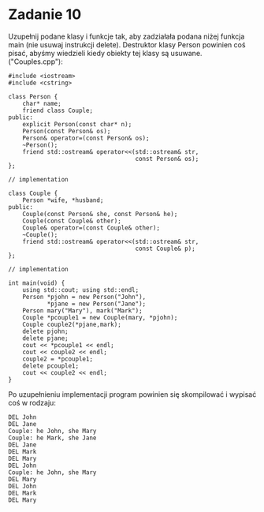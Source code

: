 # Zadanie 10

Uzupełnij podane klasy i funkcje tak, aby zadziałała podana niżej funkcja main
(nie usuwaj instrukcji delete). Destruktor klasy Person powinien coś pisać, abyśmy
wiedzieli kiedy obiekty tej klasy są usuwane. ("Couples.cpp"):

	#include <iostream>
	#include <cstring>

	class Person {
		char* name;
		friend class Couple;
	public:
		explicit Person(const char* n);
		Person(const Person& os);
		Person& operator=(const Person& os);
		~Person();
		friend std::ostream& operator<<(std::ostream& str,
										const Person& os);
	};

	// implementation

	class Couple {
		Person *wife, *husband;
	public:
		Couple(const Person& she, const Person& he);
		Couple(const Couple& other);
		Couple& operator=(const Couple& other);
		~Couple();
		friend std::ostream& operator<<(std::ostream& str,
										const Couple& p);
	};

	// implementation

	int main(void) {
		using std::cout; using std::endl;
		Person *pjohn = new Person("John"),
			   *pjane = new Person("Jane");
		Person mary("Mary"), mark("Mark");
		Couple *pcouple1 = new Couple(mary, *pjohn);
		Couple couple2(*pjane,mark);
		delete pjohn;
		delete pjane;
		cout << *pcouple1 << endl;
		cout << couple2 << endl;
		couple2 = *pcouple1;
		delete pcouple1;
		cout << couple2 << endl;
	}

Po uzupełnieniu implementacji program powinien się skompilować i wypisać coś w rodzaju:

	DEL John
	DEL Jane
	Couple: he John, she Mary
	Couple: he Mark, she Jane
	DEL Jane
	DEL Mark
	DEL Mary
	DEL John
	Couple: he John, she Mary
	DEL Mary
	DEL John
	DEL Mark
	DEL Mary